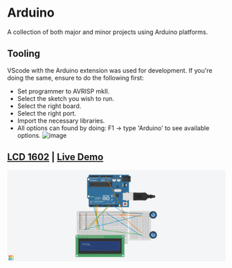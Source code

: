 # Arduino
 A collection of both major and minor projects using Arduino platforms. 
 
## Tooling
VScode with the Arduino extension was used for development. If you're doing the same, ensure to do the following first:
- Set programmer to AVRISP mkII.
- Select the sketch you wish to run.
- Select the right board.
- Select the right port. 
- Import the necessary libraries.
- All options can found by doing: F1 -> type 'Arduino' to see available options. 
![image](https://user-images.githubusercontent.com/54924158/231327984-95a65182-3c7b-4cb9-a78a-b0e8d6f90ba3.png)


## [LCD 1602](https://github.com/MFarabi619/Arduino/tree/main/LCD1602%20Display) | [Live Demo](https://photos.app.goo.gl/jjY9GYRMFbdxQjPT7)
![Image of LCD 1602](https://github.com/MFarabi619/Arduino/blob/main/LCD1602%20Display/LCD%201602%20Display.png)
